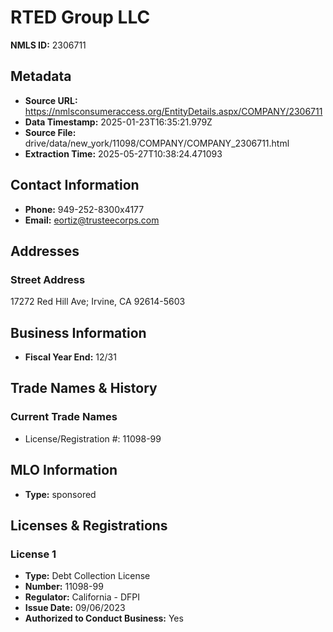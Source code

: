 # RTED Group LLC

**NMLS ID:** 2306711

## Metadata
- **Source URL:** https://nmlsconsumeraccess.org/EntityDetails.aspx/COMPANY/2306711
- **Data Timestamp:** 2025-01-23T16:35:21.979Z
- **Source File:** drive/data/new_york/11098/COMPANY/COMPANY_2306711.html
- **Extraction Time:** 2025-05-27T10:38:24.471093

## Contact Information
- **Phone:** 949-252-8300x4177
- **Email:** eortiz@trusteecorps.com

## Addresses
### Street Address
17272 Red Hill Ave; Irvine, CA 92614-5603

## Business Information
- **Fiscal Year End:** 12/31

## Trade Names & History
### Current Trade Names
- License/Registration #: 11098-99

## MLO Information
- **Type:** sponsored

## Licenses & Registrations

### License 1
- **Type:** Debt Collection License
- **Number:** 11098-99
- **Regulator:** California - DFPI
- **Issue Date:** 09/06/2023
- **Authorized to Conduct Business:** Yes
